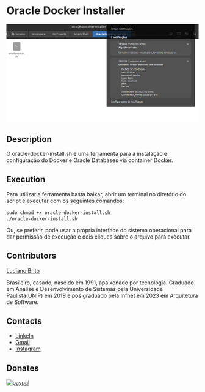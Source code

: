# Oracle Docker Installer

![](./assets/install-screenshot.png)


## Description

O oracle-docker-install.sh é uma ferramenta para a instalação e configuração do Docker e Oracle Databases via container Docker.


## Execution

Para utilizar a ferramenta basta baixar, abrir um terminal no diretório do script e executar com os seguintes comandos:
```
sudo chmod +x oracle-docker-install.sh
./oracle-docker-install.sh
```

Ou, se preferir, pode usar a própria interface do sistema operacional para dar permissão de execução e dois cliques sobre o arquivo para executar.


## Contributors

[Luciano Brito](https://github.com/lucianobritodev)

Brasileiro, casado, nascido em 1991, apaixonado por tecnologia. Graduado em Análise e Desenvolvimento de Sistemas pela Universidade Paulista(UNIP) em 2019 e pós graduado pela Infnet em 2023 em Arquitetura de Software.


## Contacts

- [LinkeIn](https://www.linkedin.com/in/luciano-brito-dev)
- [Gmail](mailto:lucianobrito.dev@gmail.com)
- [Instagram](https://www.instagram.com/lucianobrito.dev)


## Donates

[![paypal](https://www.paypalobjects.com/en_US/i/btn/btn_donateCC_LG.gif)](https://www.paypal.com/donate/?hosted_button_id=SX3L4N89M8ZRW)
